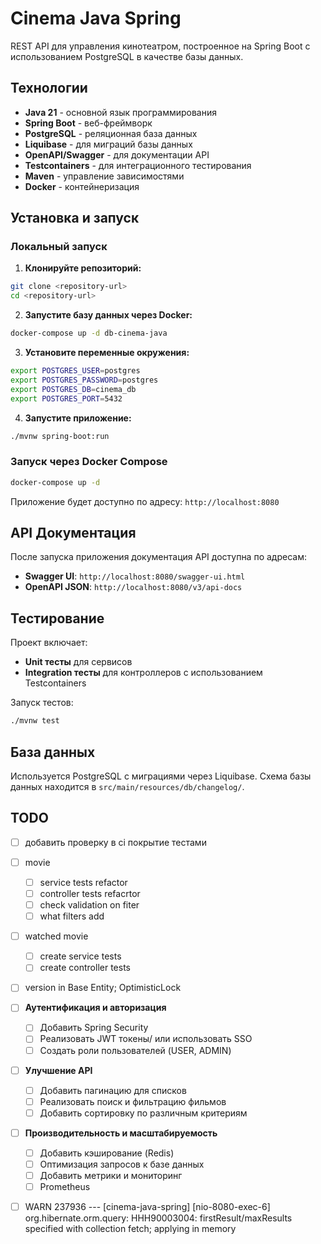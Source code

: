 # Cinema Java Spring

REST API для управления кинотеатром, построенное на Spring Boot с использованием PostgreSQL в качестве базы данных.

## Технологии

- **Java 21** - основной язык программирования
- **Spring Boot** - веб-фреймворк
- **PostgreSQL** - реляционная база данных
- **Liquibase** - для миграций базы данных
- **OpenAPI/Swagger** - для документации API
- **Testcontainers** - для интеграционного тестирования
- **Maven** - управление зависимостями
- **Docker** - контейнеризация

## Установка и запуск

### Локальный запуск

1. **Клонируйте репозиторий:**
```bash
git clone <repository-url>
cd <repository-url>
```

2. **Запустите базу данных через Docker:**
```bash
docker-compose up -d db-cinema-java
```

3. **Установите переменные окружения:**
```bash
export POSTGRES_USER=postgres
export POSTGRES_PASSWORD=postgres
export POSTGRES_DB=cinema_db
export POSTGRES_PORT=5432
```

4. **Запустите приложение:**
```bash
./mvnw spring-boot:run
```

### Запуск через Docker Compose

```bash
docker-compose up -d
```

Приложение будет доступно по адресу: `http://localhost:8080`

## API Документация

После запуска приложения документация API доступна по адресам:
- **Swagger UI**: `http://localhost:8080/swagger-ui.html`
- **OpenAPI JSON**: `http://localhost:8080/v3/api-docs`

## Тестирование

Проект включает:
- **Unit тесты** для сервисов
- **Integration тесты** для контроллеров с использованием Testcontainers

Запуск тестов:
```bash
./mvnw test
```

## База данных

Используется PostgreSQL с миграциями через Liquibase. Схема базы данных находится в `src/main/resources/db/changelog/`.

## TODO

- [ ] добавить проверку в ci покрытие тестами

- [ ] movie
  - [ ] service tests refactor 
  - [ ] controller tests refacrtor
  - [ ] check validation on fiter
  - [ ] what filters add

- [ ] watched movie
  - [ ] create service tests
  - [ ] create controller tests  

- [ ] version in Base Entity; OptimisticLock

- [ ] **Аутентификация и авторизация**
  - [ ] Добавить Spring Security
  - [ ] Реализовать JWT токены/ или использовать SSO
  - [ ] Создать роли пользователей (USER, ADMIN)

- [ ] **Улучшение API**
  - [ ] Добавить пагинацию для списков
  - [ ] Реализовать поиск и фильтрацию фильмов
  - [ ] Добавить сортировку по различным критериям

- [ ] **Производительность и масштабируемость**
  - [ ] Добавить кэширование (Redis)
  - [ ] Оптимизация запросов к базе данных
  - [ ] Добавить метрики и мониторинг
  - [ ] Prometheus

- [ ] WARN 237936 --- [cinema-java-spring] [nio-8080-exec-6] org.hibernate.orm.query: HHH90003004: firstResult/maxResults specified with collection fetch; applying in memory
